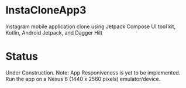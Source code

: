 # InstaCloneApp3
Instagram mobile application clone using Jetpack Compose UI tool kit, Kotlin, Android Jetpack, and Dagger Hilt

# Status
Under Construction.
Note: App Responiveness is yet to be implemented. Run the app on a Nexus 6 (1440 x 2560 pixels) emulator/device.
